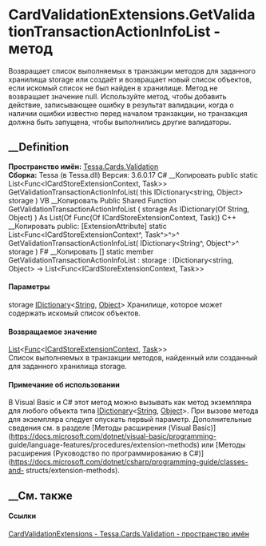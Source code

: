 # CardValidationExtensions.GetValidationTransactionActionInfoList - метод
Возвращает список выполняемых в транзакции методов для заданного хранилища
storage или создаёт и возвращает новый список объектов, если искомый список не
был найден в хранилище. Метод не возвращает значение null. Используйте метод,
чтобы добавить действие, записывающее ошибку в результат валидации, когда о
наличии ошибки известно перед началом транзакции, но транзакция должна быть
запущена, чтобы выполнились другие валидаторы.
## __Definition
 **Пространство имён:** [Tessa.Cards.Validation](N_Tessa_Cards_Validation.htm)  
 **Сборка:** Tessa (в Tessa.dll) Версия: 3.6.0.17
C# __Копировать
     public static List<Func<ICardStoreExtensionContext, Task>> GetValidationTransactionActionInfoList(
    	this IDictionary<string, Object> storage
    )
VB __Копировать
    <ExtensionAttribute>
    Public Shared Function GetValidationTransactionActionInfoList ( 
    	storage As IDictionary(Of String, Object)
    ) As List(Of Func(Of ICardStoreExtensionContext, Task))
C++ __Копировать
     public:
    [ExtensionAttribute]
    static List<Func<ICardStoreExtensionContext^, Task^>^>^ GetValidationTransactionActionInfoList(
    	IDictionary<String^, Object^>^ storage
    )
F# __Копировать
     [<ExtensionAttribute>]
    static member GetValidationTransactionActionInfoList : 
            storage : IDictionary<string, Object> -> List<Func<ICardStoreExtensionContext, Task>> 
#### Параметры
storage
[IDictionary](https://learn.microsoft.com/dotnet/api/system.collections.generic.idictionary-2)<[String](https://learn.microsoft.com/dotnet/api/system.string),
[Object](https://learn.microsoft.com/dotnet/api/system.object)>
    Хранилище, которое может содержать искомый список объектов.
#### Возвращаемое значение
[List](https://learn.microsoft.com/dotnet/api/system.collections.generic.list-1)<[Func](https://learn.microsoft.com/dotnet/api/system.func-2)<[ICardStoreExtensionContext](T_Tessa_Cards_Extensions_ICardStoreExtensionContext.htm),
[Task](https://learn.microsoft.com/dotnet/api/system.threading.tasks.task)>>  
Список выполняемых в транзакции методов, найденный или созданный для заданного
хранилища storage.
#### Примечание об использовании
В Visual Basic и C# этот метод можно вызывать как метод экземпляра для любого
объекта типа
[IDictionary](https://learn.microsoft.com/dotnet/api/system.collections.generic.idictionary-2)<[String](https://learn.microsoft.com/dotnet/api/system.string),
[Object](https://learn.microsoft.com/dotnet/api/system.object)>. При вызове
метода для экземпляра следует опускать первый параметр. Дополнительные
сведения см. в разделе [Методы расширения (Visual
Basic)](https://docs.microsoft.com/dotnet/visual-basic/programming-
guide/language-features/procedures/extension-methods) или [Методы расширения
(Руководство по программированию в
C#)](https://docs.microsoft.com/dotnet/csharp/programming-guide/classes-and-
structs/extension-methods).
##  __См. также
#### Ссылки
[CardValidationExtensions -
](T_Tessa_Cards_Validation_CardValidationExtensions.htm)
[Tessa.Cards.Validation - пространство имён](N_Tessa_Cards_Validation.htm)
